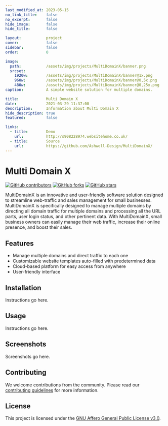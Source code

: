 ```yaml
---
last_modified_at: 2023-05-15
no_link_title:    false 
no_excerpt:       false 
hide_image:       false
hide_title:       false

layout:           project
cover:            false
sidebar:          false
order:            0

image:
  path:           /assets/img/projects/MultiDomainX/banner.png
  srcset:
    1920w:        /assets/img/projects/MultiDomainX/banner@1x.png
    960w:         /assets/img/projects/MultiDomainX/banner@0,5x.png
    480w:         /assets/img/projects/MultiDomainX/banner@0,25x.png
caption:          A simple website solution for multiple domains.

title:            Multi Domain X
date:             2021-03-29 11:37:00
description:      Information about Multi Domain X
hide_description: true
featured:         false

links:
  - title:        Demo
    url:          http://s908228974.websitehome.co.uk/
  - title:        Source
    url:          https://github.com/Ashwell-Design/MultiDomainX/
---
```


# Multi Domain X

[![GitHub contributors](https://img.shields.io/github/contributors/Ashwell-Design/MultiDomainX)](https://github.com/Ashwell-Design/MultiDomainX/graphs/contributors)
[![GitHub forks](https://img.shields.io/github/forks/Ashwell-Design/MultiDomainX)](https://github.com/Ashwell-Design/MultiDomainX/network)
[![GitHub stars](https://img.shields.io/github/stars/Ashwell-Design/MultiDomainX)](https://github.com/Ashwell-Design/MultiDomainX/stargazers)

MultiDomainX is an innovative and user-friendly software solution designed to streamline web-traffic and sales management for small businesses. MultiDomainX is specifically designed to manage multiple domains by directing all domain traffic for multiple domains and processing all the URL parts, user login status, and other pertinent data. With MultiDomainX, small business owners can easily manage their web traffic, increase their online presence, and boost their sales.

## Features

- Manage multiple domains and direct traffic to each one
- Customizable website templates auto-filled with predetermined data
- Cloud-based platform for easy access from anywhere
- User-friendly interface

## Installation

Instructions go here.

## Usage

Instructions go here.

## Screenshots

Screenshots go here.

## Contributing

We welcome contributions from the community. Please read our [contributing guidelines](CONTRIBUTING.md) for more information.

## License

This project is licensed under the [GNU Affero General Public License v3.0](LICENSE).